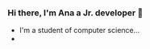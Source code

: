### Hi there, I'm Ana a Jr. developer 👋

- I'm a student of computer science...
- 
<!--
**ASDMoreira/ASDMoreira** is a ✨ _special_ ✨ repository because its `README.md` (this file) appears on your GitHub profile.

Here are some ideas to get you started:

- 🌱 I’m currently learning new things and training the old ones
- 📫 How to reach me: You can reach me on my Linkedin account - https://www.linkedin.com/in/soslyne-moreira-4aa935196/
- ⚡ Fun fact: I've been fascinated by technology since I was a kid

Skills: HTML, CSS, BOOTSTRAP, JAVA, FIGMA to UX/UI design and a little bit of PYTHON, JS, REACT and FLUTTER
-->
